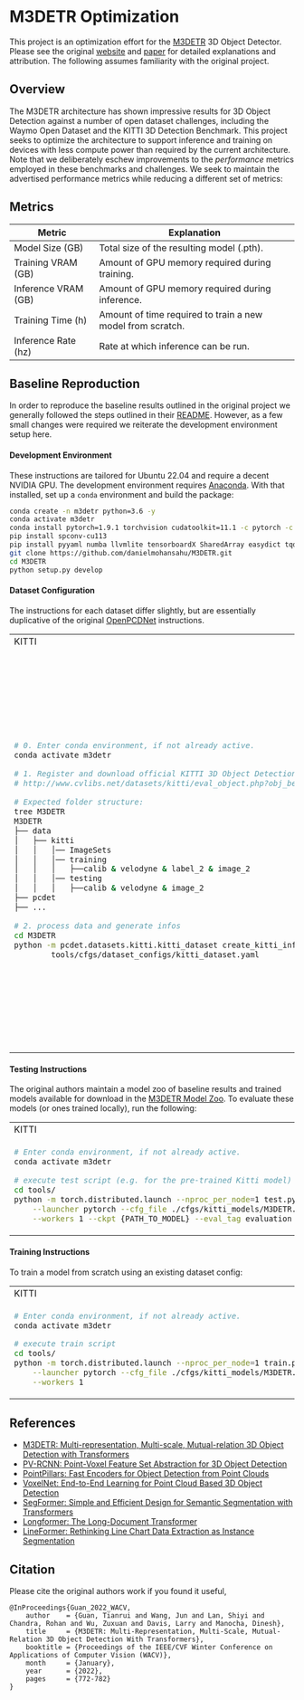 # M3DETR Optimization

This project is an optimization effort for the [M3DETR](https://github.com/rayguan97/M3DETR) 3D Object Detector. Please see 
the original [website](https://openaccess.thecvf.com/content/WACV2022/html/Guan_M3DETR_Multi-Representation_Multi-Scale_Mutual-Relation_3D_Object_Detection_With_Transformers_WACV_2022_paper.html)
and [paper](https://arxiv.org/pdf/2104.11896.pdf) for detailed explanations and attribution. The following assumes familiarity with the original project.

## Overview

The M3DETR architecture has shown impressive results for 3D Object Detection against a number of open dataset challenges, including the Waymo Open Dataset and the KITTI 3D Detection Benchmark.
This project seeks to optimize the architecture to support inference and training on devices with less compute power than required by the current architecture. Note that we deliberately
eschew improvements to the _performance_ metrics employed in these benchmarks and challenges. We seek to maintain the advertised performance metrics while reducing a different set of metrics:

## Metrics

Metric | Explanation
--- | ---
Model Size (GB) | Total size of the resulting model (.pth).
Training VRAM (GB) | Amount of GPU memory required during training.
Inference VRAM (GB) | Amount of GPU memory required during inference.
Training Time (h) | Amount of time required to train a new model from scratch.
Inference Rate (hz) | Rate at which inference can be run.

## Baseline Reproduction

In order to reproduce the baseline results outlined in the original project we generally followed the steps outlined in their [README](https://github.com/rayguan97/M3DETR). However, as a few
small changes were required we reiterate the development environment setup here.

#### Development Environment
 
These instructions are tailored for Ubuntu 22.04 and require a decent NVIDIA GPU. The development environment requires [Anaconda](https://docs.anaconda.com/free/anaconda/install/index.html). With that installed, set up a `conda` environment and build the package:

```bash
conda create -n m3detr python=3.6 -y
conda activate m3detr
conda install pytorch=1.9.1 torchvision cudatoolkit=11.1 -c pytorch -c nvidia
pip install spconv-cu113	
pip install pyyaml numba llvmlite tensorboardX SharedArray easydict tqdm scipy scikit-image imageio
git clone https://github.com/danielmohansahu/M3DETR.git
cd M3DETR
python setup.py develop
```

#### Dataset Configuration

The instructions for each dataset differ slightly, but are essentially duplicative of the original [OpenPCDNet](https://github.com/open-mmlab/OpenPCDet/blob/master/docs/GETTING_STARTED.md) instructions.

<table><tr><td> KITTI </td> <td> WAYMO </td></tr>
<tr><td> 

```bash
# 0. Enter conda environment, if not already active.
conda activate m3detr

# 1. Register and download official KITTI 3D Object Detection dataset:
# http://www.cvlibs.net/datasets/kitti/eval_object.php?obj_benchmark=3d

# Expected folder structure:
tree M3DETR
M3DETR
├── data
│   ├── kitti
│   │   │── ImageSets
│   │   │── training
│   │   │   ├──calib & velodyne & label_2 & image_2
│   │   │── testing
│   │   │   ├──calib & velodyne & image_2
├── pcdet
├── ...

# 2. process data and generate infos
cd M3DETR
python -m pcdet.datasets.kitti.kitti_dataset create_kitti_infos \ 
        tools/cfgs/dataset_configs/kitti_dataset.yaml
```

</td>
<td>

```bash
# 0. Enter conda environment, if not already active.
conda activate m3detr

# 1. Install waymo dataset configuration package
pip3 install --upgrade pip
pip3 install waymo-open-dataset-tf-2-1-0

# 2. Register and download official Waymo Open Dataset: 
# https://waymo.com/open/download/
# Get version v1.4.2 and download the archived files.
# Extract all *.tar files to the 'data/waymo/raw_data' directory.

# Expected folder structure:
tree M3DETR
M3DETR
├── data
│   ├── waymo
│   │   │── ImageSets
│   │   │── raw_data
│   │   │   │── segment-xxxxxxxx.tfrecord
|   |   |   |── ...
|   |   |── waymo_processed_data_v0_5_0
│   │   │   │── segment-xxxxxxxx/
|   |   |   |── ...
│   │   │── waymo_processed_data_v0_5_0_gt_database_train_sampled_1/
│   │   │── waymo_processed_data_v0_5_0_waymo_dbinfos_train_sampled_1.pkl
│   │   │── waymo_processed_data_v0_5_0_gt_database_train_sampled_1_global.npy (optional)
│   │   │── waymo_processed_data_v0_5_0_infos_train.pkl (optional)
│   │   │── waymo_processed_data_v0_5_0_infos_val.pkl (optional)
|   |   |── waymo_processed_data_v0_5_0_gt_database_train_sampled_1_multiframe_-4_to_0
│   │   │── waymo_processed_data_v0_5_0_waymo_dbinfos_train_sampled_1_multiframe_-4_to_0.pkl
│   │   │── waymo_processed_data_v0_5_0_gt_database_train_sampled_1_multiframe_-4_to_0_global.np
├── pcdet
├── ...

# 3. process data and generate infos
# N.B. This is _extremely_ slow, and could take several days.
cd M3DETR
python -m pcdet.datasets.waymo.waymo_dataset --func create_waymo_infos \
        --cfg_file tools/cfgs/dataset_configs/waymo_dataset.yaml
```

</td></tr></table>

#### Testing Instructions

The original authors maintain a model zoo of baseline results and trained models available for download in the [M3DETR Model Zoo](MODEL_ZOO.md).
To evaluate these models (or ones trained locally), run the following:

<table><tr><td> KITTI </td> <td> WAYMO </td></tr>
<tr><td> 

```bash
# Enter conda environment, if not already active.
conda activate m3detr

# execute test script (e.g. for the pre-trained Kitti model)
cd tools/
python -m torch.distributed.launch --nproc_per_node=1 test.py \
    --launcher pytorch --cfg_file ./cfgs/kitti_models/M3DETR.yaml \
    --workers 1 --ckpt {PATH_TO_MODEL} --eval_tag evaluation --batch_size 1
```

</td>
<td>

```bash
# Enter conda environment, if not already active.
conda activate m3detr

# execute test script (e.g. for the pre-trained Waymo 1500 epoch model)
cd tools/
python -m torch.distributed.launch --nproc_per_node=1 test.py \
    --launcher pytorch --cfg_file ./cfgs/waymo_models/M3DETR_1500.yaml \
    --workers 1 --ckpt {PATH_TO_MODEL} --eval_tag evaluation --batch_size 1
```

</td></tr></table>

#### Training Instructions

To train a model from scratch using an existing dataset config:

<table><tr><td> KITTI </td> <td> WAYMO </td></tr>
<tr><td> 

```bash
# Enter conda environment, if not already active.
conda activate m3detr

# execute train script
cd tools/
python -m torch.distributed.launch --nproc_per_node=1 train.py \
    --launcher pytorch --cfg_file ./cfgs/kitti_models/M3DETR.yaml \
    --workers 1
```

</td>
<td>

```bash
# Enter conda environment, if not already active.
conda activate m3detr

# execute train script
cd tools/
python -m torch.distributed.launch --nproc_per_node=1 train.py \
    --launcher pytorch --cfg_file ./cfgs/waymo_models/M3DETR_1500.yaml \
    --workers 1
```

</td></tr></table>

## References
 - [M3DETR: Multi-representation, Multi-scale, Mutual-relation 3D Object Detection with Transformers](https://arxiv.org/pdf/2104.11896.pdf)
 - [PV-RCNN: Point-Voxel Feature Set Abstraction for 3D Object Detection](https://arxiv.org/abs/1912.13192)
 - [PointPillars: Fast Encoders for Object Detection from Point Clouds](https://arxiv.org/abs/1812.05784)
 - [VoxelNet: End-to-End Learning for Point Cloud Based 3D Object Detection](https://arxiv.org/abs/1711.06396)
 - [SegFormer: Simple and Efficient Design for Semantic Segmentation with Transformers](https://arxiv.org/abs/2105.15203)
 - [Longformer: The Long-Document Transformer](https://arxiv.org/abs/2004.05150)
 - [LineFormer: Rethinking Line Chart Data Extraction as Instance Segmentation](https://arxiv.org/abs/2305.01837)


## Citation
Please cite the original authors work if you found it useful,

```
@InProceedings{Guan_2022_WACV,
    author    = {Guan, Tianrui and Wang, Jun and Lan, Shiyi and Chandra, Rohan and Wu, Zuxuan and Davis, Larry and Manocha, Dinesh},
    title     = {M3DETR: Multi-Representation, Multi-Scale, Mutual-Relation 3D Object Detection With Transformers},
    booktitle = {Proceedings of the IEEE/CVF Winter Conference on Applications of Computer Vision (WACV)},
    month     = {January},
    year      = {2022},
    pages     = {772-782}
}
```
